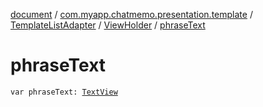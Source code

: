 [document](../../../index.md) / [com.myapp.chatmemo.presentation.template](../../index.md) / [TemplateListAdapter](../index.md) / [ViewHolder](index.md) / [phraseText](./phrase-text.md)

# phraseText

`var phraseText: `[`TextView`](https://developer.android.com/reference/android/widget/TextView.html)